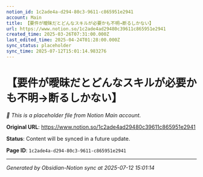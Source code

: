 ```yaml
---
notion_id: 1c2ade4a-d294-80c3-9611-c865951e2941
account: Main
title: 【要件が曖昧だとどんなスキルが必要かも不明→断るしかない】
url: https://www.notion.so/1c2ade4ad29480c39611c865951e2941
created_time: 2025-03-26T07:31:00.000Z
last_edited_time: 2025-04-24T01:28:00.000Z
sync_status: placeholder
sync_time: 2025-07-12T15:01:14.983276
---
```


# 【要件が曖昧だとどんなスキルが必要かも不明→断るしかない】

*🔄 This is a placeholder file from Notion Main account.*

**Original URL**: https://www.notion.so/1c2ade4ad29480c39611c865951e2941

**Status**: Content will be synced in a future update.

**Page ID**: `1c2ade4a-d294-80c3-9611-c865951e2941`

---

*Generated by Obsidian-Notion sync at 2025-07-12 15:01:14*
